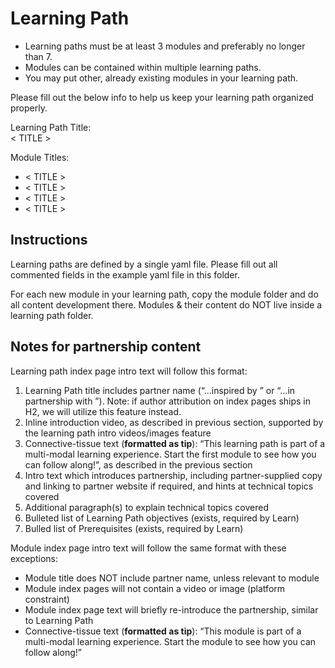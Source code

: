 # Learning Path

- Learning paths must be at least 3 modules and preferably no longer than 7. 
- Modules can be contained within multiple learning paths. 
- You may put other, already existing modules in your learning path.

Please fill out the below info to help us keep your learning path organized properly.

Learning Path Title:  
< TITLE >

Module Titles:  
- < TITLE >
- < TITLE >
- < TITLE >
- < TITLE >

## Instructions

Learning paths are defined by a single yaml file. Please fill out all commented fields in the example yaml file in this folder.

For each new module in your learning path, copy the module folder and do all content development there. Modules & their content do NOT live inside a learning path folder.

## Notes for partnership content

Learning path index page intro text will follow this format:
1.	Learning Path title includes partner name (“…inspired by <partner>” or “…in partnership with <partner>”). Note: if author attribution on index pages ships in H2, we will utilize this feature instead.
2.	Inline introduction video, as described in previous section, supported by the learning path intro videos/images feature 
3.	Connective-tissue text (**formatted as tip**): “This learning path is part of a multi-modal learning experience. Start the first module to see how you can follow along!”, as described in the previous section
4.	Intro text which introduces partnership, including partner-supplied copy and linking to partner website if required, and hints at technical topics covered
5.	Additional paragraph(s) to explain technical topics covered
6.	Bulleted list of Learning Path objectives (exists, required by Learn)
7.	Bulled list of Prerequisites (exists, required by Learn) 

Module index page intro text will follow the same format with these exceptions:
- Module title does NOT include partner name, unless relevant to module 
- Module index pages will not contain a video or image (platform constraint)
- Module index page text will briefly re-introduce the partnership, similar to Learning Path
- Connective-tissue text (**formatted as tip**): “This module is part of a multi-modal learning experience. Start the module to see how you can follow along!”
